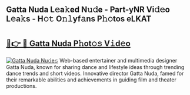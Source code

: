 ## Gatta Nuda L𝚎a𝚔ed N𝚞𝚍e - Part-yNR Vi𝚍𝚎o L𝚎a𝚔s - H𝚘𝚝 O𝚗𝚕yf𝚊ns P𝚑𝚘tos eLKAT

# <h2><a href="http://kf8eje.oniu.top/?m=Gatta+Nuda">🔗👉 🔴 Gatta Nuda P𝚑ot𝚘𝚜 V𝚒d𝚎o</a></h2>

[![Gatta Nuda Nu𝚍e𝚜](https://i.imgur.com/0qMVB7G.gif)](http://kf8eje.oniu.top/?m=Gatta+Nuda)
Web-based entertainer and multimedia designer Gatta Nuda, known for sharing dance and lifestyle ideas through trending dance trends and short videos. Innovative director Gatta Nuda, famed for their remarkable abilities and achievements in guiding film and theater productions.  

